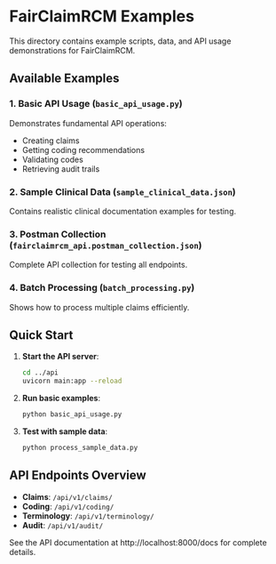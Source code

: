 # FairClaimRCM Examples

This directory contains example scripts, data, and API usage demonstrations for FairClaimRCM.

## Available Examples

### 1. Basic API Usage (`basic_api_usage.py`)
Demonstrates fundamental API operations:
- Creating claims
- Getting coding recommendations  
- Validating codes
- Retrieving audit trails

### 2. Sample Clinical Data (`sample_clinical_data.json`)
Contains realistic clinical documentation examples for testing.

### 3. Postman Collection (`fairclaimrcm_api.postman_collection.json`)
Complete API collection for testing all endpoints.

### 4. Batch Processing (`batch_processing.py`)
Shows how to process multiple claims efficiently.

## Quick Start

1. **Start the API server**:
   ```bash
   cd ../api
   uvicorn main:app --reload
   ```

2. **Run basic examples**:
   ```bash
   python basic_api_usage.py
   ```

3. **Test with sample data**:
   ```bash
   python process_sample_data.py
   ```

## API Endpoints Overview

- **Claims**: `/api/v1/claims/`
- **Coding**: `/api/v1/coding/`
- **Terminology**: `/api/v1/terminology/`
- **Audit**: `/api/v1/audit/`

See the API documentation at http://localhost:8000/docs for complete details.
